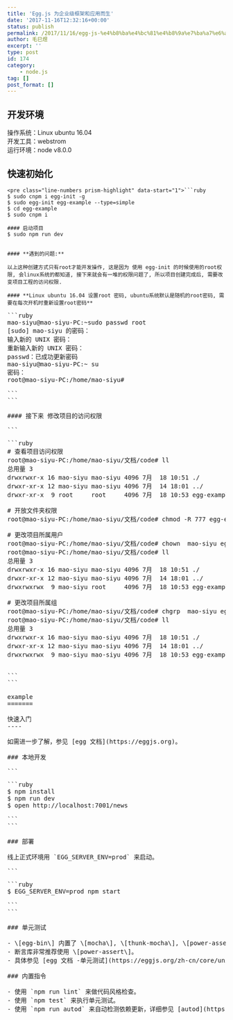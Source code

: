 ```yaml
---
title: 'Egg.js 为企业级框架和应用而生'
date: '2017-11-16T12:32:16+00:00'
status: publish
permalink: /2017/11/16/egg-js-%e4%b8%ba%e4%bc%81%e4%b8%9a%e7%ba%a7%e6%a1%86%e6%9e%b6%e5%92%8c%e5%ba%94%e7%94%a8%e8%80%8c%e7%94%9f
author: 毛巳煜
excerpt: ''
type: post
id: 174
category:
    - node.js
tag: []
post_format: []
---
```

开发环境
----

操作系统：Linux ubuntu 16.04  
开发工具：webstrom  
运行环境：node v8.0.0

快速初始化
-----

```
<pre class="line-numbers prism-highlight" data-start="1">```ruby
$ sudo cnpm i egg-init -g
$ sudo egg-init egg-example --type=simple
$ cd egg-example
$ sudo cnpm i

#### 启动项目
$ sudo npm run dev

```
```

#### **遇到的问题:**

以上这种创建方式只有root才能开发操作, 这是因为 使用 egg-init 的时候使用的root权限, 会linux系统的都知道, 接下来就会有一堆的权限问题了, 所以项目创建完成后, 需要改变项目工程的访问权限.

#### **Linux ubuntu 16.04 设置root 密码, ubuntu系统默认是随机的root密码, 需要在每次开机时重新设置root密码**

```
<pre class="line-numbers prism-highlight" data-start="1">```ruby
mao-siyu@mao-siyu-PC:~<span class="katex math inline">sudo passwd root
[sudo] mao-siyu 的密码：
输入新的 UNIX 密码：
重新输入新的 UNIX 密码：
passwd：已成功更新密码
mao-siyu@mao-siyu-PC:~</span> su
密码：
root@mao-siyu-PC:/home/mao-siyu#

```
```

#### 接下来 修改项目的访问权限

```
<pre class="line-numbers prism-highlight" data-start="1">```ruby
# 查看项目访问权限
root@mao-siyu-PC:/home/mao-siyu/文档/code# ll
总用量 3
drwxrwxr-x 16 mao-siyu mao-siyu 4096 7月  18 10:51 ./
drwxr-xr-x 12 mao-siyu mao-siyu 4096 7月  14 18:01 ../
drwxr-xr-x  9 root     root     4096 7月  18 10:53 egg-example/

# 开放文件夹权限
root@mao-siyu-PC:/home/mao-siyu/文档/code# chmod -R 777 egg-example/

# 更改项目所属用户
root@mao-siyu-PC:/home/mao-siyu/文档/code# chown  mao-siyu egg-example/
root@mao-siyu-PC:/home/mao-siyu/文档/code# ll
总用量 3
drwxrwxr-x 16 mao-siyu mao-siyu 4096 7月  18 10:51 ./
drwxr-xr-x 12 mao-siyu mao-siyu 4096 7月  14 18:01 ../
drwxrwxrwx  9 mao-siyu root     4096 7月  18 10:53 egg-example/

# 更改项目所属组
root@mao-siyu-PC:/home/mao-siyu/文档/code# chgrp  mao-siyu egg-example/
root@mao-siyu-PC:/home/mao-siyu/文档/code# ll
总用量 3
drwxrwxr-x 16 mao-siyu mao-siyu 4096 7月  18 10:51 ./
drwxr-xr-x 12 mao-siyu mao-siyu 4096 7月  14 18:01 ../
drwxrwxrwx  9 mao-siyu mao-siyu 4096 7月  18 10:53 egg-example/


```
```

example
=======

快速入门
----

如需进一步了解，参见 [egg 文档](https://eggjs.org)。

### 本地开发

```
<pre class="line-numbers prism-highlight" data-start="1">```ruby
$ npm install
$ npm run dev
$ open http://localhost:7001/news

```
```

### 部署

线上正式环境用 `EGG_SERVER_ENV=prod` 来启动。

```
<pre class="line-numbers prism-highlight" data-start="1">```ruby
$ EGG_SERVER_ENV=prod npm start

```
```

### 单元测试

- \[egg-bin\] 内置了 \[mocha\], \[thunk-mocha\], \[power-assert\], \[istanbul\] 等框架，让你可以专注于写单元测试，无需理会配套工具。
- 断言库非常推荐使用 \[power-assert\]。
- 具体参见 [egg 文档 -单元测试](https://eggjs.org/zh-cn/core/unittest)。

### 内置指令

- 使用 `npm run lint` 来做代码风格检查。
- 使用 `npm test` 来执行单元测试。
- 使用 `npm run autod` 来自动检测依赖更新，详细参见 [autod](https://www.npmjs.com/package/autod) 。